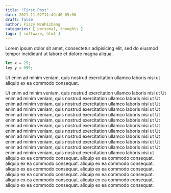 ```yaml
---
title: "First Post"
date: 2021-11-02T11:49:40-05:00
draft: false
author: Fizzy McWhizbang
categories: [ personal, thoughts ]
tags: [ software, html ]
---
```


Lorem ipsum dolor sit amet, consectetur adipisicing elit, sed do eiusmod
tempor incididunt ut labore et dolore magna aliqua.

```javascript
let x = 25;
ley y = 999;
```

<!--more-->
 	
Ut enim ad minim veniam, quis nostrud exercitation ullamco laboris nisi ut
aliquip ex ea commodo consequat.

Ut enim ad minim veniam, quis nostrud exercitation ullamco laboris nisi ut
Ut enim ad minim veniam, quis nostrud exercitation ullamco laboris nisi ut
Ut enim ad minim veniam, quis nostrud exercitation ullamco laboris nisi ut
Ut enim ad minim veniam, quis nostrud exercitation ullamco laboris nisi ut
Ut enim ad minim veniam, quis nostrud exercitation ullamco laboris nisi ut
Ut enim ad minim veniam, quis nostrud exercitation ullamco laboris nisi ut
Ut enim ad minim veniam, quis nostrud exercitation ullamco laboris nisi ut
Ut enim ad minim veniam, quis nostrud exercitation ullamco laboris nisi ut
Ut enim ad minim veniam, quis nostrud exercitation ullamco laboris nisi ut
Ut enim ad minim veniam, quis nostrud exercitation ullamco laboris nisi ut
Ut enim ad minim veniam, quis nostrud exercitation ullamco laboris nisi ut
Ut enim ad minim veniam, quis nostrud exercitation ullamco laboris nisi ut
aliquip ex ea commodo consequat.
aliquip ex ea commodo consequat.
aliquip ex ea commodo consequat.
aliquip ex ea commodo consequat.
aliquip ex ea commodo consequat.
aliquip ex ea commodo consequat.
aliquip ex ea commodo consequat.
aliquip ex ea commodo consequat.
aliquip ex ea commodo consequat.
aliquip ex ea commodo consequat.
aliquip ex ea commodo consequat.
aliquip ex ea commodo consequat.
